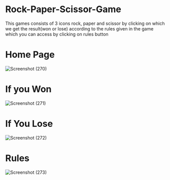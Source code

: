 # Rock-Paper-Scissor-Game

This games consists of 3 icons rock, paper and scissor by clicking on which we get the result(won or lose)
according to the rules given in the game which you can access by clicking on rules button

# Home Page
![Screenshot (270)](https://user-images.githubusercontent.com/105749922/178337671-5da3e8e2-b9fb-46f8-8490-e068661812b9.png)

# If you Won
![Screenshot (271)](https://user-images.githubusercontent.com/105749922/178337770-8e50fd5a-531f-40bf-ae87-2f71959f2ab1.png)

# If You Lose
![Screenshot (272)](https://user-images.githubusercontent.com/105749922/178337833-98020786-fb1b-4e09-800b-0757abfab90d.png)

# Rules
![Screenshot (273)](https://user-images.githubusercontent.com/105749922/178337898-2866993c-3b14-48ae-b64c-3492a4f8f4b1.png)

